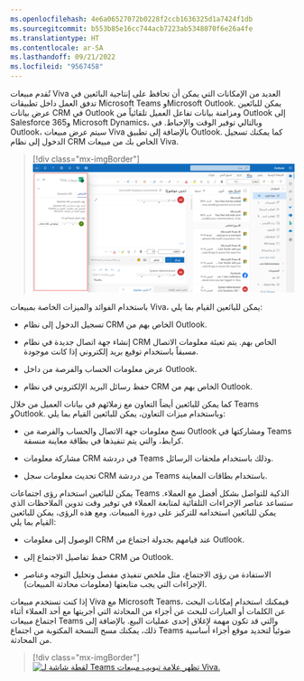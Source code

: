 ```yaml
---
ms.openlocfilehash: 4e6a06527072b0228f2ccb1636325d1a7424f1db
ms.sourcegitcommit: b553b85e16cc744acb7223ab5348070f6e26a4fe
ms.translationtype: HT
ms.contentlocale: ar-SA
ms.lasthandoff: 09/21/2022
ms.locfileid: "9567458"
---
```

تُقدم مبيعات Viva العديد من الإمكانات التي يمكن أن تحافظ على إنتاجية البائعين في تدفق العمل داخل تطبيقات Microsoft Teams وMicrosoft Outlook. يمكن للبائعين عرض بيانات CRM في Outlook ومزامنة بيانات تفاعل العميل تلقائياً من Outlook إلى Salesforce و365 Microsoft Dynamics، وبالتالي توفير الوقت والإحباط. في Outlook، سيتم عرض مبيعات Viva بالإضافة إلى تطبيق Outlook. كما يمكنك تسجيل الدخول إلى نظام CRM الخاص بك من مبيعات Viva.

> [!div class="mx-imgBorder"]
> [![لقطة شاشة لـ Outlook مع تمييز لوحة مبيعات Viva.](../media/outlook-viva.png)](../media/outlook-viva.png#lightbox)

باستخدام الفوائد والميزات الخاصة بمبيعات Viva، يمكن للبائعين القيام بما يلي:

-   تسجيل الدخول إلى نظام CRM الخاص بهم من Outlook.

-   إنشاء جهة اتصال جديدة في نظام CRM الخاص بهم. يتم تعبئة معلومات الاتصال مسبقاً باستخدام توقيع بريد إلكتروني إذا كانت موجودة.

-   عرض معلومات الحساب والفرصة من داخل Outlook.

-   حفظ رسائل البريد الإلكتروني في نظام CRM الخاص بهم من Outlook.

كما يمكن للبائعين أيضاً التعاون مع زملائهم في بيانات العميل من خلال Teams وOutlook. وباستخدام ميزات التعاون، يمكن للبائعين القيام بما يلي:

-   نسخ معلومات جهة الاتصال والحساب والفرصة من Outlook ومشاركتها في Teams كرابط، والتي يتم تنفيذها في بطاقة معاينة منسقة.

-   مشاركة معلومات CRM في دردشة Teams وذلك باستخدام ملحقات الرسائل.

-   تحديث معلومات سجل CRM من دردشة Teams باستخدام بطاقات المعاينة.

يمكن للبائعين استخدام رؤى اجتماعات Teams الذكية للتواصل بشكل أفضل مع العملاء. ستساعد عناصر الإجراءات التلقائية لمتابعة العملاء في توفير وقت تدوين الملاحظات الذي يمكن للبائعين استخدامه للتركيز على دورة المبيعات. ومع هذه الرؤى، يمكن للبائعين القيام بما يلي:

-   الوصول إلى معلومات CRM عند قيامهم بجدولة اجتماع من Outlook.

-   حفظ تفاصيل الاجتماع إلى CRM من Outlook.

-   الاستفادة من رؤى الاجتماع، مثل ملخص تنفيذي مفصل وتحليل التوجه وعناصر الإجراءات التي يجب متابعتها (معلومات محادثة المبيعات).

إذا كنت تستخدم مبيعات Viva مع Microsoft Teams، فيمكنك استخدام إمكانات البحث عن الكلمات أو العبارات للبحث عن أجزاء من المحادثة التي أجريتها مع أحد العملاء أثناء اجتماع مبيعات Teams والتي قد تكون مهمة لإغلاق إحدى عمليات البيع. بالإضافة إلى ذلك، يمكنك مسح النسخة المكتوبة من اجتماع Teams ضوئياً لتحديد موقع أجزاء أساسية من المحادثة.

> [!div class="mx-imgBorder"]
> [![لقطة شاشة لـ Teams تظهر علامة تبويب مبيعات Viva.](../media/teams-viva-features.png)](../media/teams-viva-features.png#lightbox)
